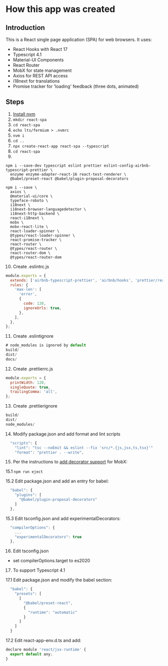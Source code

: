 # How this app was created

## Introduction

This is a React single page application (SPA) for web browsers. It uses:

- React Hooks with React 17
- Typescript 4.1
- Material-UI Components
- React Router
- MobX for state management
- Axios for REST API access
- i18next for translations
- Promise tracker for 'loading' feedback (three dots, animated)

## Steps

1. [Install nvm](https://heynode.com/tutorial/install-nodejs-locally-nvm)
2. `mkdir react-spa`
3. `cd react-spa`
4. `echo lts/fermium > .nvmrc`
5. `nvm i`
6. `cd ..`
7. `npx create-react-app react-spa --typescript`
8. `cd react-spa`
9.

```shell
npm i --save-dev typescript eslint prettier eslint-config-airbnb-typescript-prettier \
  enzyme enzyme-adapter-react-16 react-test-renderer \
  @babel/preset-react @babel/plugin-proposal-decorators

npm i --save \
  axios \
  @material-ui/core \
  typeface-roboto \
  i18next \
  i18next-browser-languagedetector \
  i18next-http-backend \
  react-i18next \
  mobx \
  mobx-react-lite \
  react-loader-spinner \
  @types/react-loader-spinner \
  react-promise-tracker \
  react-router \
  @types/react-router \
  react-router-dom \
  @types/react-router-dom
```

10. Create .eslintrc.js

```js
module.exports = {
  extends: ['airbnb-typescript-prettier', 'airbnb/hooks', 'prettier/react', 'react-app/jest'],
  rules: {
    'max-len': [
      'error',
      {
        code: 120,
        ignoreUrls: true,
      },
    ],
  },
};
```

11. Create .eslintignore

```js
# node_modules is ignored by default
build/
dist/
docs/
```

12. Create .prettierrc.js

```js
module.exports = {
  printWidth: 120,
  singleQuote: true,
  trailingComma: 'all',
};
```

13. Create .prettierignore

```js
build/
dist/
node_modules/
```

14. Modify package.json and add format and lint scripts

```js
  "scripts": {
    "lint": "tsc --noEmit && eslint --fix 'src/*.{js,jsx,ts,tsx}'"
    "format": "prettier . --write",
```

15. Per the instructions to [add decorator support](https://www.robinwieruch.de/create-react-app-mobx-decorators) for MobX:

15.1 `npm run eject`

15.2 Edit package.json and add an entry for babel:

```js
  "babel": {
    "plugins": [
      "@babel/plugin-proposal-decorators"
    ]
  },
```

15.3 Edit tsconfig.json and add experimentalDecorators:

```js
  "compilerOptions": {
    ...
    "experimentalDecorators": true
  },
```

16. Edit tsconfig.json

- set compilerOptions.target to es2020

17. To support Typescript 4.1

17.1 Edit package.json and modify the babel section:

```js
  "babel": {
    "presets": [
      [
        "@babel/preset-react",
        {
          "runtime": "automatic"
        }
      ]
    ]
  }
```

17.2 Edit react-app-env.d.ts and add:

```js
declare module 'react/jsx-runtime' {
  export default any;
}
```
